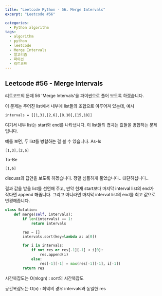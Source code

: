 ```yaml
---
title: "Leetcode Python - 56. Merge Intervals"
excerpt: "Leetcode #56"

categories:
  - Python algorithm
tags:
  - algorithm
  - python
  - leetcode
  - Merge Intervals
  - 알고리즘
  - 파이썬
  - 리트코드
---
```


## Leetcode #56 - Merge Intervals
리트코드의 문제 56 'Merge Intervals'을 파이썬으로 풀어 보도록 하겠습니다. 

이 문제는 주어진 list에서 내부에 list들의 조합으로 이루어져 있는데,
예시 
```
intervals = [[1,3],[2,6],[8,10],[15,18]]
```
여기서 내부 list는 start와 end를 나타냅니다.
이 list들의 겹치는 값들을 병합하는 문제입니다.

예를 보면, 두 list를 병합하는 걸 볼 수 있습니다.
As-Is
  ```
  [1,3],[2,6]
  ``` 
To-Be
  ```
  [1,6]
  ```

discuss의 답안을 보도록 하겠습니다.
정말 심플하게 풀었습니다.. 대단하십니다..

결과 값을 받을 list를 선언해 주고,
만약 현재 start보다 마지막 interval list의 end가 작다면 append 해줍니다.
그리고 아니라면 마지막 interval list의 end를 최고 값으로 변경해줍니다.

```python
class Solution:
    def merge(self, intervals):
        if len(intervals) == 1:
            return intervals

        res = []
        intervals.sort(key=lambda a: a[0])

        for i in intervals:
            if not res or res[-1][-1] < i[0]:
                res.append(i)
            else:
                res[-1][-1] = max(res[-1][-1], i[-1])
        return res
```

시간복잡도는 O(nlogn) : sort의 시간복잡도

공간복잡도는 O(n) : 최악의 경우 intervals와 동일한 res
